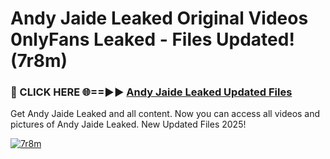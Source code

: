 # Andy Jaide Leaked Original Videos 0nlyFans Leaked - Files Updated! (7r8m)

<h3>🔴 CLICK HERE 🌐==►► <a href="https://tinyurl.com/2wckxsce" rel="nofollow">Andy Jaide Leaked Updated Files</a></h3>

Get Andy Jaide Leaked and all content. Now you can access all videos and pictures of Andy Jaide Leaked. New Updated Files 2025!

[![7r8m](https://i.imgur.com/AFduVYN.gif)](https://tinyurl.com/2wckxsce)
